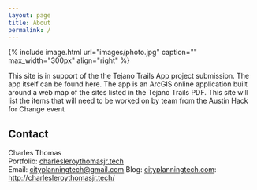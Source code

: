 ```yaml
---
layout: page
title: About
permalink: /
---
```


{% include image.html url="images/photo.jpg" caption="" max_width="300px" align="right" %}

This site is in support of the the Tejano Trails App project submission. The app itself can  be found here. The app is an ArcGIS online application built around a web map of the sites listed in the Tejano Trails PDF. This site will list the items that will need to be worked on by team from the Austin Hack for Change event  

## Contact

Charles Thomas <br />
Portfolio: [charlesleroythomasjr.tech] <br />
Email: [cityplanningtech@gmail.com]
Blog: [cityplanningtech.com]: http://charlesleroythomasjr.tech/<br />


[charlesleroythomasjr.tech]: http://charlesleroythomasjr.tech/
[cityplanningtech@gmail.com]: mailto:cityplanningtech@gmail.com
[cityplanningtech.com]: http://cityplanningtech.com

